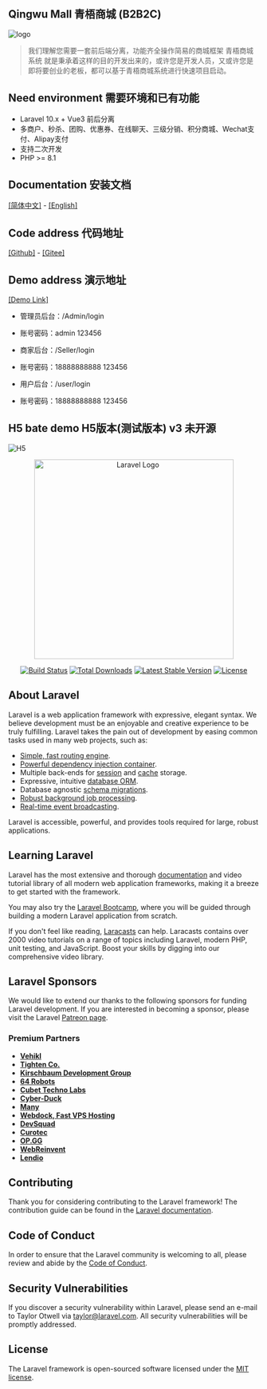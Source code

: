 ## Qingwu Mall 青梧商城 (B2B2C)
![logo](https://gitee.com/qingwuitcn/qwshop/raw/master/resources/js/assets/Home/logo.png "logo")

> 我们理解您需要一套前后端分离，功能齐全操作简易的商城框架 青梧商城系统 就是秉承着这样的目的开发出来的，或许您是开发人员，又或许您是即将要创业的老板，都可以基于青梧商城系统进行快速项目启动。

## Need environment 需要环境和已有功能
- Laravel 10.x + Vue3 前后分离
- 多商户、秒杀、团购、优惠券、在线聊天、三级分销、积分商城、Wechat支付、Alipay支付
- 支持二次开发
- PHP >= 8.1

## Documentation 安装文档
[[简体中文]](http://doc.qingwuit.com/ "点击它[详细文档]") - [[English]](http://doc.qingwuit.com/en/ "Click It Documentation")

## Code address 代码地址
[[Github]](https://github.com/qingwuit/qwshop "Click It") - [[Gitee]](https://gitee.com/qingwuitcn/qwshop "Click It")

## Demo address 演示地址
[[Demo Link]](https://pc.qingwuit.com "Click It")

- 管理员后台：/Admin/login
- 账号密码：admin 123456

- 商家后台：/Seller/login
- 账号密码：18888888888 123456

- 用户后台：/user/login
- 账号密码：18888888888 123456

## H5 bate demo H5版本(测试版本) v3 未开源 
![H5](https://gitee.com/qingwuitcn/qwshop/raw/master/resources/js/assets/Home/qrcode.png "H5")







<p align="center"><a href="https://laravel.com" target="_blank"><img src="https://raw.githubusercontent.com/laravel/art/master/logo-lockup/5%20SVG/2%20CMYK/1%20Full%20Color/laravel-logolockup-cmyk-red.svg" width="400" alt="Laravel Logo"></a></p>

<p align="center">
<a href="https://github.com/laravel/framework/actions"><img src="https://github.com/laravel/framework/workflows/tests/badge.svg" alt="Build Status"></a>
<a href="https://packagist.org/packages/laravel/framework"><img src="https://img.shields.io/packagist/dt/laravel/framework" alt="Total Downloads"></a>
<a href="https://packagist.org/packages/laravel/framework"><img src="https://img.shields.io/packagist/v/laravel/framework" alt="Latest Stable Version"></a>
<a href="https://packagist.org/packages/laravel/framework"><img src="https://img.shields.io/packagist/l/laravel/framework" alt="License"></a>
</p>

## About Laravel

Laravel is a web application framework with expressive, elegant syntax. We believe development must be an enjoyable and creative experience to be truly fulfilling. Laravel takes the pain out of development by easing common tasks used in many web projects, such as:

- [Simple, fast routing engine](https://laravel.com/docs/routing).
- [Powerful dependency injection container](https://laravel.com/docs/container).
- Multiple back-ends for [session](https://laravel.com/docs/session) and [cache](https://laravel.com/docs/cache) storage.
- Expressive, intuitive [database ORM](https://laravel.com/docs/eloquent).
- Database agnostic [schema migrations](https://laravel.com/docs/migrations).
- [Robust background job processing](https://laravel.com/docs/queues).
- [Real-time event broadcasting](https://laravel.com/docs/broadcasting).

Laravel is accessible, powerful, and provides tools required for large, robust applications.

## Learning Laravel

Laravel has the most extensive and thorough [documentation](https://laravel.com/docs) and video tutorial library of all modern web application frameworks, making it a breeze to get started with the framework.

You may also try the [Laravel Bootcamp](https://bootcamp.laravel.com), where you will be guided through building a modern Laravel application from scratch.

If you don't feel like reading, [Laracasts](https://laracasts.com) can help. Laracasts contains over 2000 video tutorials on a range of topics including Laravel, modern PHP, unit testing, and JavaScript. Boost your skills by digging into our comprehensive video library.

## Laravel Sponsors

We would like to extend our thanks to the following sponsors for funding Laravel development. If you are interested in becoming a sponsor, please visit the Laravel [Patreon page](https://patreon.com/taylorotwell).

### Premium Partners

- **[Vehikl](https://vehikl.com/)**
- **[Tighten Co.](https://tighten.co)**
- **[Kirschbaum Development Group](https://kirschbaumdevelopment.com)**
- **[64 Robots](https://64robots.com)**
- **[Cubet Techno Labs](https://cubettech.com)**
- **[Cyber-Duck](https://cyber-duck.co.uk)**
- **[Many](https://www.many.co.uk)**
- **[Webdock, Fast VPS Hosting](https://www.webdock.io/en)**
- **[DevSquad](https://devsquad.com)**
- **[Curotec](https://www.curotec.com/services/technologies/laravel/)**
- **[OP.GG](https://op.gg)**
- **[WebReinvent](https://webreinvent.com/?utm_source=laravel&utm_medium=github&utm_campaign=patreon-sponsors)**
- **[Lendio](https://lendio.com)**

## Contributing

Thank you for considering contributing to the Laravel framework! The contribution guide can be found in the [Laravel documentation](https://laravel.com/docs/contributions).

## Code of Conduct

In order to ensure that the Laravel community is welcoming to all, please review and abide by the [Code of Conduct](https://laravel.com/docs/contributions#code-of-conduct).

## Security Vulnerabilities

If you discover a security vulnerability within Laravel, please send an e-mail to Taylor Otwell via [taylor@laravel.com](mailto:taylor@laravel.com). All security vulnerabilities will be promptly addressed.

## License

The Laravel framework is open-sourced software licensed under the [MIT license](https://opensource.org/licenses/MIT).
